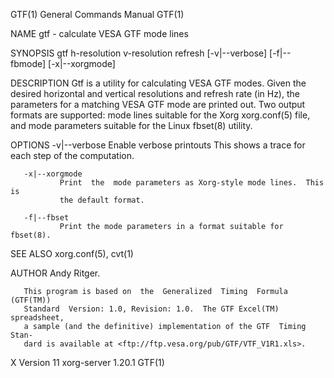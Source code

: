 GTF(1)                     General Commands Manual                     GTF(1)

NAME
       gtf - calculate VESA GTF mode lines

SYNOPSIS
       gtf  h-resolution  v-resolution  refresh  [-v|--verbose] [-f|--fbmode]
       [-x|--xorgmode]

DESCRIPTION
       Gtf is a utility for calculating VESA GTF modes.   Given  the  desired
       horizontal  and  vertical  resolutions  and  refresh rate (in Hz), the
       parameters for a matching VESA GTF mode are printed out.   Two  output
       formats  are  supported: mode lines suitable for the Xorg xorg.conf(5)
       file, and mode parameters suitable for the Linux fbset(8) utility.

OPTIONS
       -v|--verbose
               Enable verbose printouts  This shows a trace for each step  of
               the computation.

       -x|--xorgmode
               Print  the  mode parameters as Xorg-style mode lines.  This is
               the default format.

       -f|--fbset
               Print the mode parameters in a format suitable for fbset(8).

SEE ALSO
       xorg.conf(5), cvt(1)

AUTHOR
       Andy Ritger.

       This program is based on  the  Generalized  Timing  Formula  (GTF(TM))
       Standard  Version: 1.0, Revision: 1.0.  The GTF Excel(TM) spreadsheet,
       a sample (and the definitive) implementation of the GTF  Timing  Stan‐
       dard is available at <ftp://ftp.vesa.org/pub/GTF/VTF_V1R1.xls>.

X Version 11                  xorg-server 1.20.1                       GTF(1)
